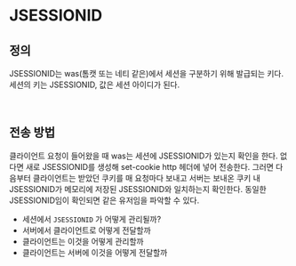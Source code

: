 # JSESSIONID
## 정의
JSESSIONID는 was(톰캣 또는 네티 같은)에서 세션을 구분하기 위해 발급되는 키다.
세션의 키는 JSESSIONID, 값은 세션 아이디가 된다.

<br>

## 전송 방법
클라이언트 요청이 들어왔을 때 was는 세션에 JSESSIONID가 있는지 확인을 한다.
없다면 새로 JSESSIONID를 생성해 set-cookie http 헤더에 넣어 전송한다.
그러면 다음부터 클라이언트는 받았던 쿠키를 매 요청마다 보내고 서버는 보내온 쿠키 내 JSESSIONID가 메모리에 저장된 JSESSIONID와 일치하는지 확인한다.
동일한 JSESSIONID임이 확인되면 같은 유저임을 파악할 수 있다.



- 세션에서 `JSESSIONID` 가 어떻게 관리될까?
- 서버에서 클라이언트로 어떻게 전달할까
- 클라이언트는 이것을 어떻게 관리할까
- 클라이언트는 서버에 이것을 어떻게 전달할까

